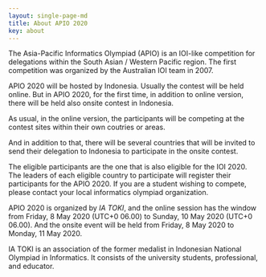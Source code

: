 ```yaml
---
layout: single-page-md
title: About APIO 2020
key: about
---
```


The Asia-Pacific Informatics Olympiad (APIO) is an IOI-like competition for delegations within the South Asian / Western Pacific region. The first competition was organized by the Australian IOI team in 2007.

APIO 2020 will be hosted by Indonesia. Usually the contest will be held online.
But in APIO 2020, for the first time, in addition to online version, there will be held also onsite contest in Indonesia.

As usual, in the online version, the participants will be competing at the contest sites within their own coutries or areas.

And in addition to that, there will be several countries that will be invited to send their delegation to Indonesia to participate in the onsite contest.

The eligible participants are the one that is also eligible for the IOI 2020. The leaders of each eligible country to participate will register their participants for the APIO 2020. If you are a student wishing to compete, please contact your local informatics olympiad organization.

APIO 2020 is organized by *IA TOKI*, and the online session has the window from Friday, 8 May 2020 (UTC+0 06.00) to Sunday, 10 May 2020 (UTC+0 06.00).
And the onsite event will be held from Friday, 8 May 2020 to Monday, 11 May 2020.

IA TOKI is an association of the former medalist in Indonesian National Olympiad in Informatics.
It consists of the university students, professional, and educator.
